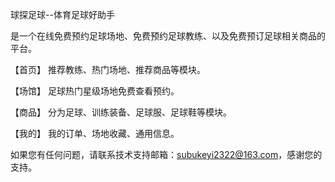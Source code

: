 球探足球--体育足球好助手

是一个在线免费预约足球场地、免费预约足球教练、以及免费预订足球相关商品的平台。

【首页】 推荐教练、热门场地、推荐商品等模块。

【场馆】 足球热门星级场地免费查看预约。

【商品】 分为足球、训练装备、足球服、足球鞋等模块。

【我的】 我的订单、场地收藏、通用信息。

如果您有任何问题，请联系技术支持邮箱：subukeyi2322@163.com，感谢您的支持。
